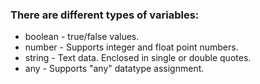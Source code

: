 ### There are different types of variables:

- boolean - true/false values.
- number - Supports integer and float point numbers.
- string - Text data. Enclosed in single or double quotes.
- any - Supports "any" datatype assignment.
